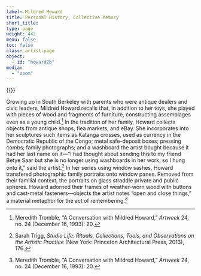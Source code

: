 ```yaml
---
label: Mildred Howard
title: Personal History, Collective Memory
short_title:
type: page
weight: 442
menu: false
toc: false
class: artist-page
object:
  - id: "howard2b"
media:
  - "zoom"
---
```

{{<q-figure id="howard2b">}}

Growing up in South Berkeley with parents who were antique dealers and civic leaders, Mildred Howard recalls that, in addition to her toys, she played with pieces of wood and fragments of furniture, constructing assemblages even as a young child.[^1] In the tradition of her family, Howard collects objects from antique shops, flea markets, and eBay. She incorporates into her sculptures such items as Katanga crosses, used as currency in the Democratic Republic of the Congo; metal safe-deposit boxes; pressing combs; family photographs; and a washboard the artist bought because it had her last name on it—“I had thought about sending this to my friend Betye Saar but she is no longer using washboards in her work, so I hung onto it,” said the artist.[^2] In her series using window sashes, Howard transfered photographic family portraits onto window panes. Removed from their familial context, the portraits on glass straddle private and public spheres. Howard adorned their frames of weather-worn wood with buttons and cast-metal fasteners—objects the artist notes “open and close things,” a material metaphor for the act of remembering.[^3]

[^1]: Meredith Tromble, “A Conversation with Mildred Howard,” *Artweek* 24, no. 24 (December 16, 1993): 20.

[^2]: Sarah Trigg, *Studio Life: Rituals, Collections, Tools, and Observations on the Artistic Practice* (New York: Princeton Architectural Press, 2013), 176.

[^3]: Meredith Tromble, “A Conversation with Mildred Howard,” *Artweek* 24, no. 24 (December 16, 1993): 20.
